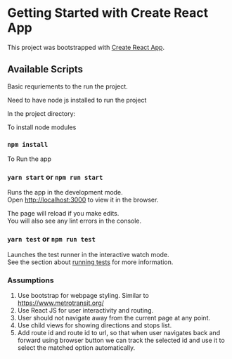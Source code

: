 # Getting Started with Create React App

This project was bootstrapped with [Create React App](https://github.com/facebook/create-react-app).

## Available Scripts

Basic requriements to the run the project.

Need to have node js installed to run the project

In the project directory:

To install node modules

### `npm install`

To Run the app

### `yarn start` or `npm run start`

Runs the app in the development mode.\
Open [http://localhost:3000](http://localhost:3000) to view it in the browser.

The page will reload if you make edits.\
You will also see any lint errors in the console.

### `yarn test` or `npm run test`

Launches the test runner in the interactive watch mode.\
See the section about [running tests](https://facebook.github.io/create-react-app/docs/running-tests) for more information.

### Assumptions

1. Use bootstrap for webpage styling. Similar to https://www.metrotransit.org/
2. Use React JS for user interactivity and routing.
3. User should not navigate away from the current page at any point.
4. Use child views for showing directions and stops list.
5. Add route id and route id to url, so that when user navigates back and forward using browser button we can track the selected id and use it to select the matched option automatically.
